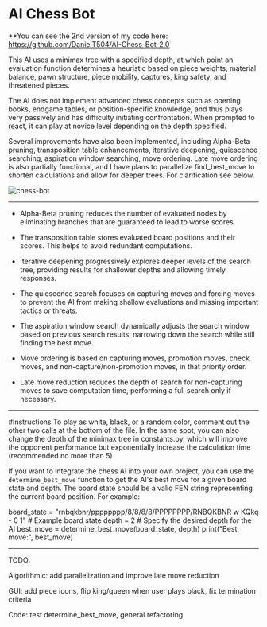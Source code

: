 # AI Chess Bot
**You can see the 2nd version of my code here: https://github.com/DanielT504/AI-Chess-Bot-2.0

This AI uses a minimax tree with a specified depth, at which point an evaluation function determines a heuristic based on piece weights, material balance, pawn structure, piece mobility, captures, king safety, and threatened pieces.

The AI does not implement advanced chess concepts such as opening books, endgame tables, or position-specific knowledge, and thus plays very passively and has difficulty initiating confrontation. When prompted to react, it can play at novice level depending on the depth specified.

Several improvements have also been implemented, including Alpha-Beta pruning, transposition table enhancements, iterative deepening, quiescence searching, aspiration window searching, move ordering. Late move ordering is also partially functional, and I have plans to parallelize find_best_move to shorten calculations and allow for deeper trees. For clarification see below. 

![chess-bot](https://github.com/DanielT504/AI-Chess-Bot/assets/62156098/739c55d3-dd72-46ca-be57-dd1eba5d5dc9)

---------------------------------------

 - Alpha-Beta pruning reduces the number of evaluated nodes by eliminating branches that are guaranteed to lead to worse scores.

 - The transposition table stores evaluated board positions and their scores. This helps to avoid redundant computations.

 - Iterative deepening progressively explores deeper levels of the search tree, providing results for shallower depths and allowing timely responses.

 - The quiescence search focuses on capturing moves and forcing moves to prevent the AI from making shallow evaluations and missing important tactics or threats.

 - The aspiration window search dynamically adjusts the search window based on previous search results, narrowing down the search while still finding the best move.

 - Move ordering is based on capturing moves, promotion moves, check moves, and non-capture/non-promotion moves, in that priority order.

 - Late move reduction reduces the depth of search for non-capturing moves to save computation time, performing a full search only if necessary.

---------------------------------------

#Instructions
To play as white, black, or a random color, comment out the other two calls at the bottom of the file. In the same spot, you can also change the depth of the minimax tree in constants.py, which will improve the opponent performance but exponentially increase the calculation time (recommended no more than 5).

If you want to integrate the chess AI into your own project, you can use the `determine_best_move` function to get the AI's best move for a given board state and depth. The board state should be a valid FEN string representing the current board position. For example:

board_state = "rnbqkbnr/pppppppp/8/8/8/8/PPPPPPPP/RNBQKBNR w KQkq - 0 1"  # Example board state
depth = 2  # Specify the desired depth for the AI
best_move = determine_best_move(board_state, depth)
print("Best move:", best_move)

---------------------------------------

TODO:

Algorithmic: add parallelization and improve late move reduction

GUI: add piece icons, flip king/queen when user plays black, fix termination criteria

Code: test determine_best_move, general refactoring
